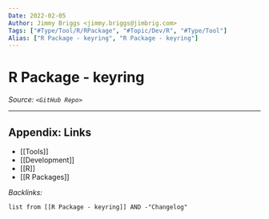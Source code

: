```yaml
---
Date: 2022-02-05
Author: Jimmy Briggs <jimmy.briggs@jimbrig.com>
Tags: ["#Type/Tool/R/RPackage", "#Topic/Dev/R", "#Type/Tool"]
Alias: ["R Package - keyring", "R Package - keyring"]
---
```


# R Package - keyring

*Source: `<GitHub Repo>`*

***

## Appendix: Links

- [[Tools]]
- [[Development]]
- [[R]]
- [[R Packages]]


*Backlinks:*

```dataview
list from [[R Package - keyring]] AND -"Changelog"
```